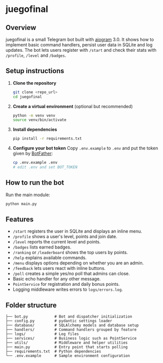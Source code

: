 # juegofinal

## Overview

juegofinal is a small Telegram bot built with [aiogram](https://docs.aiogram.dev/) 3.0. It shows how to implement basic command handlers, persist user data in SQLite and log updates. The bot lets users register with `/start` and check their stats with `/profile`, `/level` and `/badges`.

## Setup instructions

1. **Clone the repository**
   ```bash
   git clone <repo_url>
   cd juegofinal
   ```
2. **Create a virtual environment** (optional but recommended)
   ```bash
   python -m venv venv
   source venv/bin/activate
   ```
3. **Install dependencies**
   ```bash
   pip install -r requirements.txt
   ```
4. **Configure your bot token**
   Copy `.env.example` to `.env` and put the token given by [BotFather](https://t.me/BotFather):
   ```bash
   cp .env.example .env
   # edit .env and set BOT_TOKEN
   ```

## How to run the bot

Run the main module:
```bash
python main.py
```

## Features

- `/start` registers the user in SQLite and displays an inline menu.
- `/profile` shows a user's level, points and join date.
- `/level` reports the current level and points.
- `/badges` lists earned badges.
- `/ranking` or `/leaderboard` shows the top users by points.
- `/help` explains available commands.
- `/menu` displays options depending on whether you are an admin.
- `/feedback` lets users react with inline buttons.
- `/poll` creates a simple yes/no poll that admins can close.
- Basic echo handler for any other message.
- `PointService` for registration and daily bonus points.
- Logging middleware writes errors to `logs/errors.log`.

## Folder structure

```
├── bot.py            # Bot and dispatcher initialization
├── config.py         # pydantic settings loader
├── database/         # SQLAlchemy models and database setup
├── handlers/         # Command handlers grouped by feature
├── logs/             # Log files
├── services/         # Business logic such as PointService
├── utils/            # Middleware and helper utilities
├── main.py           # Entry point that starts polling
├── requirements.txt  # Python dependencies
└── .env.example      # Sample environment configuration
```

